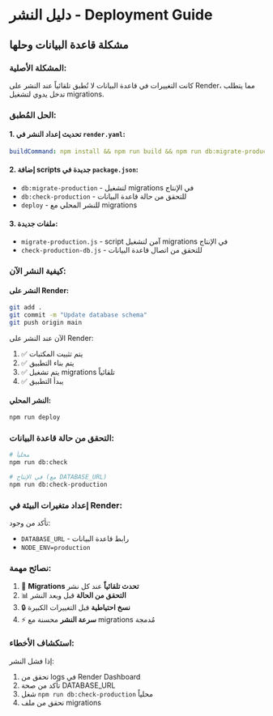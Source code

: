 # دليل النشر - Deployment Guide

## مشكلة قاعدة البيانات وحلها

### المشكلة الأصلية:

كانت التغييرات في قاعدة البيانات لا تُطبق تلقائياً عند النشر على Render، مما يتطلب تدخل يدوي لتشغيل migrations.

### الحل المُطبق:

#### 1. تحديث إعداد النشر في `render.yaml`:

```yaml
buildCommand: npm install && npm run build && npm run db:migrate-production
```

#### 2. إضافة scripts جديدة في `package.json`:

- `db:migrate-production` - لتشغيل migrations في الإنتاج
- `db:check-production` - للتحقق من حالة قاعدة البيانات
- `deploy` - للنشر المحلي مع migrations

#### 3. ملفات جديدة:

- `migrate-production.js` - script آمن لتشغيل migrations في الإنتاج
- `check-production-db.js` - للتحقق من اتصال قاعدة البيانات

### كيفية النشر الآن:

#### النشر على Render:

```bash
git add .
git commit -m "Update database schema"
git push origin main
```

الآن عند النشر على Render:

1. ✅ يتم تثبيت المكتبات
2. ✅ يتم بناء التطبيق
3. ✅ يتم تشغيل migrations تلقائياً
4. ✅ يبدأ التطبيق

#### النشر المحلي:

```bash
npm run deploy
```

### التحقق من حالة قاعدة البيانات:

```bash
# محلياً
npm run db:check

# في الإنتاج (مع DATABASE_URL)
npm run db:check-production
```

### إعداد متغيرات البيئة في Render:

تأكد من وجود:

- `DATABASE_URL` - رابط قاعدة البيانات
- `NODE_ENV=production`

### نصائح مهمة:

1. 🔄 **Migrations تحدث تلقائياً** عند كل نشر
2. 📊 **التحقق من الحالة** قبل وبعد النشر
3. 🔒 **نسخ احتياطية** قبل التغييرات الكبيرة
4. ⚡ **سرعة النشر** محسنة مع migrations مُدمجة

### استكشاف الأخطاء:

إذا فشل النشر:

1. تحقق من logs في Render Dashboard
2. تأكد من صحة DATABASE_URL
3. شغل `npm run db:check-production` محلياً
4. تحقق من ملف migrations
